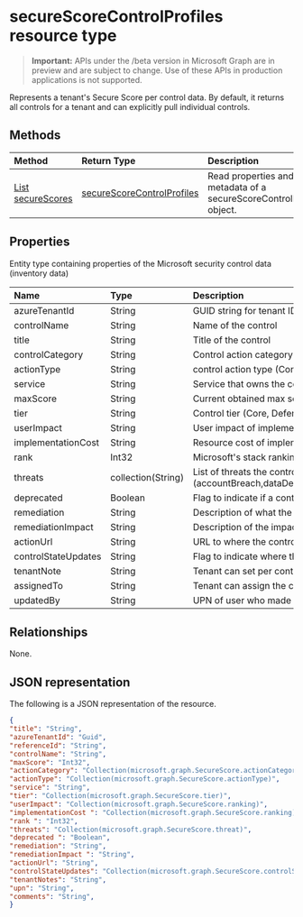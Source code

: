 # secureScoreControlProfiles resource type

> **Important:** APIs under the /beta version in Microsoft Graph are in preview and are subject to change. Use of these APIs in production applications is not supported.

Represents a tenant's Secure Score per control data. By default, it returns all controls for a tenant and can explicitly pull individual controls.


## Methods

| Method   | Return Type|Description|
|:---------------|:--------|:----------|
|[List secureScores](../api/get_secureScoreControlProfiles.md) | [secureScoreControlProfiles](secureScoreControlProfiles.md) |Read properties and metadata of a secureScoreControlProfiles object.|


## Properties
Entity type containing properties of the Microsoft security control data (inventory data)

|Name |Type |Description |
|:--|:--|:--|
|	azureTenantId	|	String	|	GUID string for tenant ID	|
|	controlName	|	String	|	Name of the control |
|	title	|	String	|	Title of the control	|
|	controlCategory	|	String	|	Control action category (Account, Data, Device, Apps, Infrastructure)	|
|	actionType	|	String	|	control action type (Config, Review, Behavior)	|
|	service	|	String	|	Service that owns the control (Exchange, Sharepoint, Azure AD)	|
|	maxScore |	String	|	Current obtained max score on specified date	|
|	tier |	String	|	Control tier (Core, Defense in Depth, Advanced)	|
|	userImpact |	String	| User impact of implementing control (low, moderate, high)	|
|	implementationCost |	String	|	Resource cost of implemmentating control (low, moderate, high)	|
|	rank |	Int32	|	Microsoft's stack ranking of control	|
|	threats |	collection(String)	|	List of threats the control mitigates (accountBreach,dataDeletion,dataExfiltration,dataSpillage,elevationOfPrivilege,maliciousInsider,passwordCracking,phishingOrWhaling,spoofing)	|
|	deprecated |	Boolean	|	Flag to indicate if a control is depreciated	|
|	remediation |	String	|	Description of what the control will help remediate |
|	remediationImpact |	String	|	Description of the impact on users of the remediation |
|	actionUrl |	String	|	URL to where the control can be actioned |
|	controlStateUpdates |	String	|	Flag to indicate where the tenant has marked a control (ignore, thirdParty, reviewed) (supports [update](../api/secureScoreControlProfiles_update.md)) |
|	tenantNote |	String	|	Tenant can set per control comments (supports [update](../api/secureScoreControlProfiles_update.md)) |
|	assignedTo |	String	|	Tenant can assign the control to a individual (supports [update](../api/secureScoreControlProfiles_update.md)) |
|	updatedBy |	String	|	UPN of user who made changes to a Controls state |

## Relationships

None.

## JSON representation

The following is a JSON representation of the resource.

<!-- {
  "blockType": "resource",
  "optionalProperties": [

  ],
  "@odata.type": "microsoft.graph.secureScores"
}-->

```json
{
"title": "String", 
"azureTenantId": "Guid", 
"referenceId": "String", 
"controlName": "String", 
"maxScore": "Int32",
"actionCategory": "Collection(microsoft.graph.SecureScore.actionCategory)",
"actionType": "Collection(microsoft.graph.SecureScore.actionType)",
"service": "String",
"tier": "Collection(microsoft.graph.SecureScore.tier)",
"userImpact": "Collection(microsoft.graph.SecureScore.ranking)",
"implementationCost ": "Collection(microsoft.graph.SecureScore.ranking)",
"rank ": "Int32",
"threats": "Collection(microsoft.graph.SecureScore.threat)",
"deprecated ": "Boolean",
"remediation": "String",
"remediationImpact ": "String",
"actionUrl": "String",
"controlStateUpdates": "Collection(microsoft.graph.SecureScore.controlStateUpdates)",
"tenantNotes": "String",
"upn": "String",
"comments": "String",
}


```


<!-- {
  "type": "#page.annotation",
  "description": "secureScoreControlProfiles resource",
  "keywords": "",
  "section": "documentation",
  "tocPath": ""
}-->
